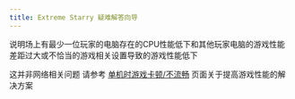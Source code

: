 ```yaml
---
title: Extreme Starry 疑难解答向导
---
```


说明场上有最少一位玩家的电脑存在的CPU性能低下和其他玩家电脑的游戏性能差距过大或不恰当的游戏相关设置导致的游戏性能低下

这并非网络相关问题
请参考 [单机时游戏卡顿/不流畅](../Offline.md) 页面关于提高游戏性能的解决方案

